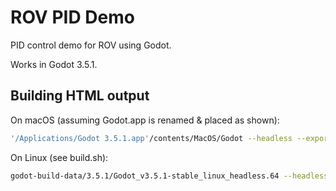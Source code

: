# ROV PID Demo

PID control demo for ROV using Godot.

Works in Godot 3.5.1.

## Building HTML output

On macOS (assuming Godot.app is renamed & placed as shown):
```sh
'/Applications/Godot 3.5.1.app'/contents/MacOS/Godot --headless --export HTML5
```

On Linux (see build.sh):
```sh
godot-build-data/3.5.1/Godot_v3.5.1-stable_linux_headless.64 --headless --export HTML5
```
